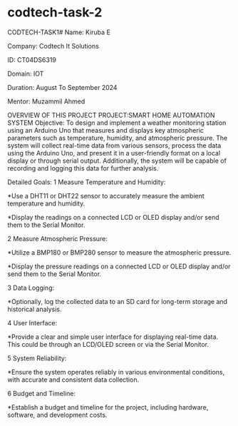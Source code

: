 # codtech-task-2
CODTECH-TASK1#
Name: Kiruba E

Company: Codtech It Solutions

ID: CT04DS6319

Domain: IOT

Duration: August To September 2024

Mentor: Muzammil Ahmed

OVERVIEW OF THIS PROJECT
PROJECT:SMART HOME AUTOMATION SYSTEM
Objective:
To design and implement a weather monitoring station using an Arduino Uno that measures and displays key atmospheric parameters such as temperature, humidity, and atmospheric pressure. The system will collect real-time data from various sensors, process the data using the Arduino Uno, and present it in a user-friendly format on a local display or through serial output. Additionally, the system will be capable of recording and logging this data for further analysis.

Detailed Goals:
1 Measure Temperature and Humidity:

*Use a DHT11 or DHT22 sensor to accurately measure the ambient temperature and humidity.

*Display the readings on a connected LCD or OLED display and/or send them to the Serial Monitor.

2 Measure Atmospheric Pressure:

*Utilize a BMP180 or BMP280 sensor to measure the atmospheric pressure.

*Display the pressure readings on a connected LCD or OLED display and/or send them to the Serial Monitor.

3 Data Logging:

*Optionally, log the collected data to an SD card for long-term storage and historical analysis.

4 User Interface:

*Provide a clear and simple user interface for displaying real-time data. This could be through an LCD/OLED screen or via the Serial Monitor.

5 System Reliability:

*Ensure the system operates reliably in various environmental conditions, with accurate and consistent data collection.

6 Budget and Timeline:

*Establish a budget and timeline for the project, including hardware, software, and development costs.
